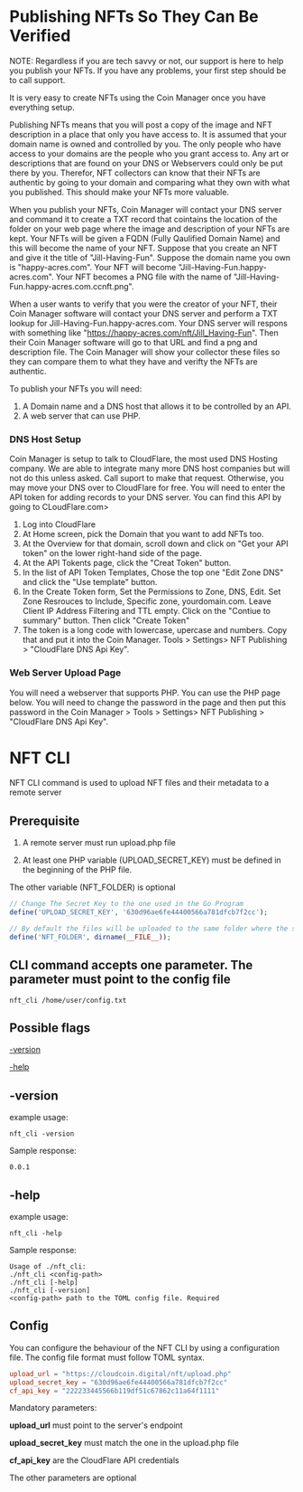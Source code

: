 # Publishing NFTs So They Can Be Verified
NOTE: Regardless if you are tech savvy or not, our support is here to help you publish your NFTs. If you have any problems, your first step should be to call support. 

It is very easy to create NFTs using the Coin Manager once you have everything setup.

Publishing NFTs means that  you will post a copy of the image and NFT description in a place that only you have access to.
It is assumed that your domain name is owned and controlled by you. The only people who have access to your domains are the people who you grant access to. 
Any art or descriptions that are found on your DNS or Webservers could only be put there by you. Therefor, NFT collectors can know that their NFTs are
authentic by going to your domain and comparing what they own with what you published. This should make your NFTs more valuable.  

When you publish your NFTs, Coin Manager will contact your DNS server and command it to create a TXT record that cointains the location of the folder on your web page where the image and description of your NFTs are kept. Your NFTs will be given a FQDN (Fully Qaulified Domain Name) and this will become the name of your NFT. Suppose that you create an NFT and give it the title of "Jill-Having-Fun". Suppose the domain name you own is "happy-acres.com". Your NFT will become "Jill-Having-Fun.happy-acres.com". Your NFT becomes a PNG file with the name of "Jill-Having-Fun.happy-acres.com.ccnft.png". 

When a user wants to verify that you were the creator of your NFT, their Coin Manager software will contact your DNS server and perform a TXT lookup for Jill-Having-Fun.happy-acres.com. Your DNS server will respons with something like "https://happy-acres.com/nft/Jill_Having-Fun".  Then their Coin Manager software will go to that URL and find a png and description file. The Coin Manager will show your collector these files so they can compare them to what they have and verifty the NFTs are authentic. 

To publish your NFTs you will need: 
1. A Domain name and a DNS host that allows it to be controlled by an API.
2. A web server that can use PHP.

### DNS Host Setup
Coin Manager is setup to talk to CloudFlare, the most used DNS Hosting company. We are able to integrate many more DNS host companies but will not do this unless asked. Call suport to make that request. Otherwise, you may move your DNS over to CloudFlare for free. You will need to enter the API token for adding records to your DNS server. You can find this API by going to CLoudFlare.com>

1. Log into CloudFlare 
2. At Home screen, pick the Domain that you want to add NFTs too. 
3. At the Overview for that domain, scroll down and click on "Get your API token" on the lower right-hand side of the page.
4. At the API Tokents page, click the "Creat Token" button.
5. In the list of API Token Templates, Chose the top one "Edit Zone DNS" and click the "Use template" button. 
6. In the Create Token form, Set the Permissions to Zone, DNS, Edit.  Set Zone Resrouces to Include, Specific zone, yourdomain.com. Leave Client IP Address Filtering and TTL empty. Click on the "Contiue to summary" button. Then click "Create Token"
7. The token is a long code with lowercase, upercase and numbers. Copy that and put it into the Coin Manager. Tools > Settings> NFT Publishing > "CloudFlare DNS Api Key".

### Web Server Upload Page 
You will need a webserver that supports PHP. You can use the PHP page below. You will need to change the password in the page and then put this password in the Coin Manager > Tools > Settings> NFT Publishing > "CloudFlare DNS Api Key".

# NFT CLI


NFT CLI command is used to upload NFT files and their metadata to a remote server

## Prerequisite

1. A remote server must run upload.php file

2. At least one PHP variable (UPLOAD_SECRET_KEY) must be defined in the beginning of the PHP file.

The other variable (NFT_FOLDER) is optional

```php
// Change The Secret Key to the one used in the Go Program
define('UPLOAD_SECRET_KEY', '630d96ae6fe44400566a781dfcb7f2cc');

// By default the files will be uploaded to the same folder where the script runs. Change it if necessary
define('NFT_FOLDER', dirname(__FILE__));
```

## CLI command accepts one parameter. The parameter must point to the config file

```console
nft_cli /home/user/config.txt
```

## Possible flags

[-version](README.md#-version)

[-help](README.md#-help)

## -version
example usage:
```console
nft_cli -version
```

Sample response:
```console
0.0.1
```

## -help
example usage:
```
nft_cli -help
```

Sample response:
```console
Usage of ./nft_cli:
./nft_cli <config-path>
./nft_cli [-help]
./nft_cli [-version]
<config-path> path to the TOML config file. Required
```

## Config
You can configure the behaviour of the NFT CLI by using a configuration file. The config file format must follow TOML syntax.


```toml
upload_url = "https://cloudcoin.digital/nft/upload.php"
upload_secret_key = "630d96ae6fe44400566a781dfcb7f2cc"
cf_api_key = "222233445566b119df51c67862c11a64f1111"
```

Mandatory parameters:

**upload_url** must point to the server's endpoint

**upload_secret_key** must match the one in the upload.php file

**cf_api_key** are the CloudFlare API credentials

The other parameters are optional





